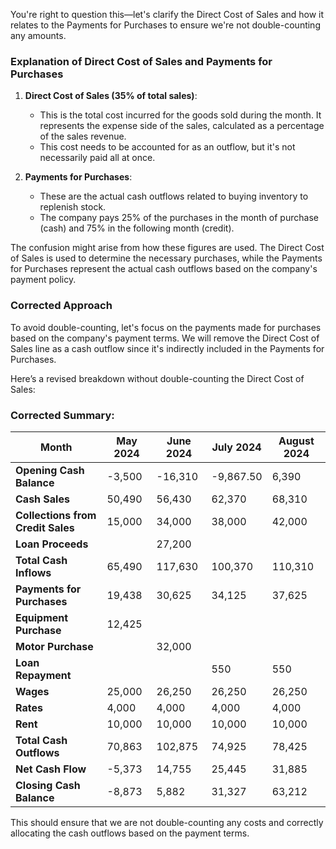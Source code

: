 You're right to question this—let's clarify the Direct Cost of Sales and how it relates to the Payments for Purchases to ensure we're not double-counting any amounts.

### Explanation of Direct Cost of Sales and Payments for Purchases

1. **Direct Cost of Sales (35% of total sales)**:
   - This is the total cost incurred for the goods sold during the month. It represents the expense side of the sales, calculated as a percentage of the sales revenue.
   - This cost needs to be accounted for as an outflow, but it's not necessarily paid all at once.

2. **Payments for Purchases**:
   - These are the actual cash outflows related to buying inventory to replenish stock. 
   - The company pays 25% of the purchases in the month of purchase (cash) and 75% in the following month (credit).

The confusion might arise from how these figures are used. The Direct Cost of Sales is used to determine the necessary purchases, while the Payments for Purchases represent the actual cash outflows based on the company's payment policy.

### Corrected Approach

To avoid double-counting, let's focus on the payments made for purchases based on the company's payment terms. We will remove the Direct Cost of Sales line as a cash outflow since it's indirectly included in the Payments for Purchases.

Here’s a revised breakdown without double-counting the Direct Cost of Sales:


### Corrected Summary:

| **Month**                     | **May 2024** | **June 2024** | **July 2024** | **August 2024** |
|-------------------------------|--------------|---------------|---------------|-----------------|
| **Opening Cash Balance**      | -3,500       | -16,310       | -9,867.50     | 6,390           |
| **Cash Sales**                | 50,490       | 56,430        | 62,370        | 68,310          |
| **Collections from Credit Sales** | 15,000    | 34,000        | 38,000        | 42,000          |
| **Loan Proceeds**             |              | 27,200        |               |                 |
| **Total Cash Inflows**        | 65,490       | 117,630       | 100,370       | 110,310         |
| **Payments for Purchases**    | 19,438       | 30,625        | 34,125        | 37,625          |
| **Equipment Purchase**        | 12,425       |               |               |                 |
| **Motor Purchase**            |              | 32,000        |               |                 |
| **Loan Repayment**            |              |               | 550           | 550             |
| **Wages**                     | 25,000       | 26,250        | 26,250        | 26,250          |
| **Rates**                     | 4,000        | 4,000         | 4,000         | 4,000           |
| **Rent**                      | 10,000       | 10,000        | 10,000        | 10,000          |
| **Total Cash Outflows**       | 70,863       | 102,875       | 74,925        | 78,425          |
| **Net Cash Flow**             | -5,373       | 14,755        | 25,445        | 31,885          |
| **Closing Cash Balance**      | -8,873       | 5,882         | 31,327        | 63,212          |

This should ensure that we are not double-counting any costs and correctly allocating the cash outflows based on the payment terms.
